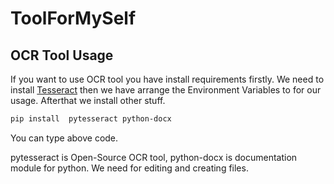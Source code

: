 # ToolForMySelf

## OCR Tool Usage

If you want to use OCR tool you have install requirements firstly. We need to install [Tesseract](https://github.com/UB-Mannheim/tesseract/wiki) then we have arrange the Environment Variables to  for our usage. Afterthat we install other stuff.

``` Bash
pip install  pytesseract python-docx
```

You can type above code.

pytesseract is Open-Source OCR tool, python-docx is documentation module for python. We need for editing and creating files.


